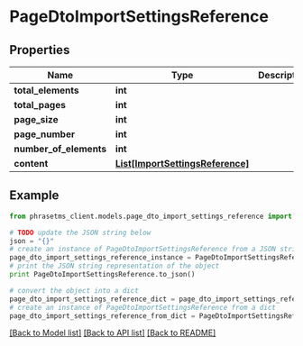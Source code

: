 # PageDtoImportSettingsReference

## Properties

| Name                   | Type                                                            | Description | Notes      |
| ---------------------- | --------------------------------------------------------------- | ----------- | ---------- |
| **total_elements**     | **int**                                                         |             | [optional] |
| **total_pages**        | **int**                                                         |             | [optional] |
| **page_size**          | **int**                                                         |             | [optional] |
| **page_number**        | **int**                                                         |             | [optional] |
| **number_of_elements** | **int**                                                         |             | [optional] |
| **content**            | [**List[ImportSettingsReference]**](ImportSettingsReference.md) |             | [optional] |

## Example

```python
from phrasetms_client.models.page_dto_import_settings_reference import PageDtoImportSettingsReference

# TODO update the JSON string below
json = "{}"
# create an instance of PageDtoImportSettingsReference from a JSON string
page_dto_import_settings_reference_instance = PageDtoImportSettingsReference.from_json(json)
# print the JSON string representation of the object
print PageDtoImportSettingsReference.to_json()

# convert the object into a dict
page_dto_import_settings_reference_dict = page_dto_import_settings_reference_instance.to_dict()
# create an instance of PageDtoImportSettingsReference from a dict
page_dto_import_settings_reference_from_dict = PageDtoImportSettingsReference.from_dict(page_dto_import_settings_reference_dict)
```

[[Back to Model list]](../README.md#documentation-for-models) [[Back to API list]](../README.md#documentation-for-api-endpoints) [[Back to README]](../README.md)

